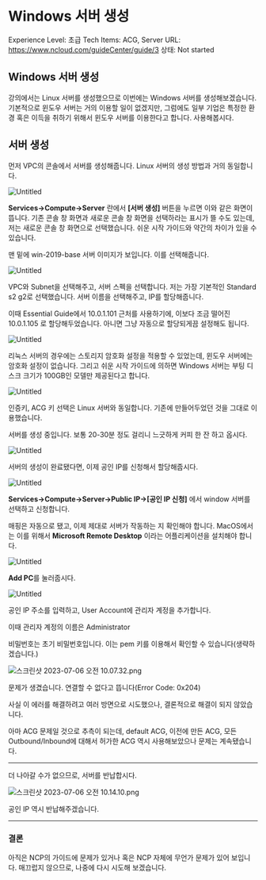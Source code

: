 # Windows 서버 생성

Experience Level: 초급
Tech Items: ACG, Server
URL: https://www.ncloud.com/guideCenter/guide/3
상태: Not started

## Windows 서버 생성

강의에서는 Linux 서버를 생성했으므로 이번에는 Windows 서버를 생성해보겠습니다. 기본적으로 윈도우 서버는 거의 이용할 일이 없겠지만, 그럼에도 일부 기업은 특정한 환경 혹은 이득을 취하기 위해서 윈도우 서버를 이용한다고 합니다. 사용해봅시다.

## 서버 생성

먼저 VPC의 콘솔에서 서버를 생성해줍니다. Linux 서버의 생성 방법과 거의 동일합니다.

![Untitled](Windows%20%E1%84%89%E1%85%A5%E1%84%87%E1%85%A5%20%E1%84%89%E1%85%A2%E1%86%BC%E1%84%89%E1%85%A5%E1%86%BC%20f727476076404236bc659830198afc71/Untitled.png)

**Services→Compute→Server** 란에서 **[서버 생성]** 버튼을 누르면 이와 같은 화면이 뜹니다. 기존 콘솔 창 화면과 새로운 콘솔 창 화면을 선택하라는 표시가 뜰 수도 있는데, 저는 새로운 콘솔 창 화면으로 선택했습니다. 쉬운 시작 가이드와 약간의 차이가 있을 수 있습니다.

맨 밑에 win-2019-base 서버 이미지가 보입니다. 이를 선택해줍니다.

![Untitled](Windows%20%E1%84%89%E1%85%A5%E1%84%87%E1%85%A5%20%E1%84%89%E1%85%A2%E1%86%BC%E1%84%89%E1%85%A5%E1%86%BC%20f727476076404236bc659830198afc71/Untitled%201.png)

VPC와 Subnet을 선택해주고, 서버 스펙을 선택합니다. 저는 가장 기본적인 Standard s2 g2로 선택했습니다. 서버 이름을 선택해주고, IP를 할당해줍니다.

이때 Essential Guide에서 10.0.1.101 근처를 사용하기에, 이보다 조금 떨어진 10.0.1.105 로 할당해두었습니다. 아니면 그냥 자동으로 할당되게끔 설정해도 됩니다.

![Untitled](Windows%20%E1%84%89%E1%85%A5%E1%84%87%E1%85%A5%20%E1%84%89%E1%85%A2%E1%86%BC%E1%84%89%E1%85%A5%E1%86%BC%20f727476076404236bc659830198afc71/Untitled%202.png)

리눅스 서버의 경우에는 스토리지 암호화 설정을 적용할 수 있었는데, 윈도우 서버에는 암호화 설정이 없습니다. 그리고 쉬운 시작 가이드에 의하면 Windows 서버는 부팅 디스크 크기가 100GB인 모델만 제공된다고 합니다.

![Untitled](Windows%20%E1%84%89%E1%85%A5%E1%84%87%E1%85%A5%20%E1%84%89%E1%85%A2%E1%86%BC%E1%84%89%E1%85%A5%E1%86%BC%20f727476076404236bc659830198afc71/Untitled%203.png)

인증키, ACG 키 선택은 Linux 서버와 동일합니다. 기존에 만들어두었던 것을 그대로 이용했습니다.

서버를 생성 중입니다. 보통 20-30분 정도 걸리니 느긋하게 커피 한 잔 하고 옵시다.

![Untitled](Windows%20%E1%84%89%E1%85%A5%E1%84%87%E1%85%A5%20%E1%84%89%E1%85%A2%E1%86%BC%E1%84%89%E1%85%A5%E1%86%BC%20f727476076404236bc659830198afc71/Untitled%204.png)

서버의 생성이 완료됐다면, 이제 공인 IP를 신청해서 할당해줍시다.

![Untitled](Windows%20%E1%84%89%E1%85%A5%E1%84%87%E1%85%A5%20%E1%84%89%E1%85%A2%E1%86%BC%E1%84%89%E1%85%A5%E1%86%BC%20f727476076404236bc659830198afc71/Untitled%205.png)

**Services→Compute→Server→Public IP→[공인 IP 신청]** 에서 window 서버를 선택하고 신청합니다.

매핑은 자동으로 됐고, 이제 제대로 서버가 작동하는 지 확인해야 합니다. MacOS에서는 이를 위해서 **Microsoft Remote Desktop** 이라는 어플리케이션을 설치해야 합니다.

![Untitled](Windows%20%E1%84%89%E1%85%A5%E1%84%87%E1%85%A5%20%E1%84%89%E1%85%A2%E1%86%BC%E1%84%89%E1%85%A5%E1%86%BC%20f727476076404236bc659830198afc71/Untitled%206.png)

**Add PC**를 눌러줍시다.

![Untitled](Windows%20%E1%84%89%E1%85%A5%E1%84%87%E1%85%A5%20%E1%84%89%E1%85%A2%E1%86%BC%E1%84%89%E1%85%A5%E1%86%BC%20f727476076404236bc659830198afc71/Untitled%207.png)

공인 IP 주소를 입력하고, User Account에 관리자 계정을 추가합니다.

이때 관리자 계정의 이름은 Administrator

비밀번호는 초기 비밀번호입니다. 이는 pem 키를 이용해서 확인할 수 있습니다(생략하겠습니다.)

![스크린샷 2023-07-06 오전 10.07.32.png](./Windows%20%E1%84%89%E1%85%A5%E1%84%87%E1%85%A5%20%E1%84%89%E1%85%A2%E1%86%BC%E1%84%89%E1%85%A5%E1%86%BC%20f727476076404236bc659830198afc71/Untitled9.png)

문제가 생겼습니다. 연결할 수 없다고 뜹니다(Error Code: 0x204)

사실 이 에러를 해결하려고 여러 방면으로 시도했으나, 결론적으로 해결이 되지 않았습니다.

아마 ACG 문제일 것으로 추측이 되는데, default ACG, 이전에 만든 ACG, 모든 Outbound/Inbound에 대해서 허가한 ACG 역시 사용해보았으나 문제는 계속됐습니다.

---

더 나아갈 수가 없으므로, 서버를 반납합시다.

![스크린샷 2023-07-06 오전 10.14.10.png](./Windows%20%E1%84%89%E1%85%A5%E1%84%87%E1%85%A5%20%E1%84%89%E1%85%A2%E1%86%BC%E1%84%89%E1%85%A5%E1%86%BC%20f727476076404236bc659830198afc71/Untitled10.png)

공인 IP 역시 반납해주겠습니다.

---

### 결론
아직은 NCP의 가이드에 문제가 있거나 혹은 NCP 자체에 무언가 문제가 있어 보입니다. 매끄럽지 않으므로, 나중에 다시 시도해 보겠습니다.